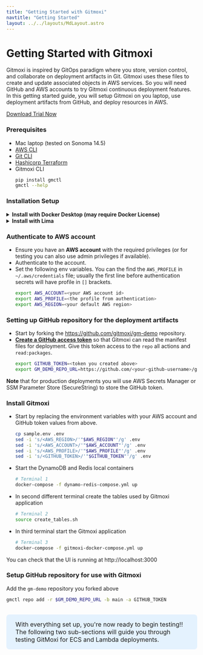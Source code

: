 ```yaml
---
title: "Getting Started with Gitmoxi"
navtitle: "Getting Started"
layout: ../../layouts/MdLayout.astro
---
```


# Getting Started with Gitmoxi
Gitmoxi is inspired by GitOps paradigm where you store, version control, and collaborate on deployment artifacts in Git. Gitmoxi uses these files to create and update associated objects in AWS services. So you will need GitHub and AWS accounts to try Gitmoxi continuous deployment features. In this getting started guide, you will setup Gitmoxi on you laptop, use deployment artifacts from GitHub, and deploy resources in AWS.

<a href="#" id="downloadLink" class="text-blue-600 hover:underline">Download Trial Now</a>

### Prerequisites
* Mac laptop (tested on Sonoma 14.5)
* [AWS CLI](https://docs.aws.amazon.com/cli/latest/userguide/getting-started-install.html)
* [Git CLI](https://github.com/git-guides/install-git#install-git-on-mac)
* [Hashicorp Terraform](https://developer.hashicorp.com/terraform/tutorials/aws-get-started/install-cli)
* Gitmoxi CLI
  ```bash
  pip install gmctl
  gmctl --help
  ```

### Installation Setup
<details class="mb-5 pl-3">
<summary class="text-lg"><strong>Install with Docker Desktop (may require Docker License)</strong></summary>

[Install Docker Desktop](https://www.docker.com/products/docker-desktop/)

</details>

<details class="mb-5 pl-3">
<summary class="text-lg"><strong>Install with Lima</strong></summary>

#### Install Lima, Docker CLI, and Docker Compose
* Lima is an open-source container runtime that runs containers in a lightweight Linux VM, offering a seamless, Docker-compatible alternative.
* The Docker CLI and Docker Compose are open-source tools and do not require a license; it is the use of Docker Desktop that requires a paid license.

  ```bash
  brew install lima docker docker-compose
  limactl start template://docker --mount-writable  # Proceed with preset configurations. This takes a few minutes to start.
  docker context create lima-docker --docker "host=unix://$HOME/sock/docker.sock"
  docker context use lima-docker
  rm ~/.docker/config.json
  ```

</details>

### Authenticate to AWS account
* Ensure you have an **AWS account** with the required privileges (or for testing you can also use admin privileges if available).
* Authenticate to the account.
* Set the following env variables. You can the find the `AWS_PROFILE` in `~/.aws/credentials` file; usually the first line before authentication secrets will have profile in `[]` brackets.
  ```bash
  export AWS_ACCOUNT=<your AWS account id>
  export AWS_PROFILE=<the profile from authentication>
  export AWS_REGION=<your default AWS region>
  ```

### Setting up GitHub repository for the deployment artifacts

* Start by forking the https://github.com/gitmoxi/gm-demo repository.
* **[Create a GitHub access token](https://docs.github.com/en/authentication/keeping-your-account-and-data-secure/managing-your-personal-access-tokens)** so that Gitmoxi can read the manifest files for deployment. Give this token access to the `repo` all actions and `read:packages`.
  ```bash
  export GITHUB_TOKEN=<token you created above>
  export GM_DEMO_REPO_URL=https://github.com/<your-github-username>/gm-demo # Make sure to replace the username
  ```
**Note** that for production deployments you will use AWS Secrets Manager or SSM Parameter Store (SecureString) to store the GitHub token.

### Install Gitmoxi

* Start by replacing the environment variables with your AWS account and GitHub token values from above.
  ```bash
  cp sample.env .env
  sed -i 's/<AWS_REGION>/'"$AWS_REGION"'/g' .env
  sed -i 's/<AWS_ACCOUNT>/'"$AWS_ACCOUNT"'/g' .env
  sed -i 's/<AWS_PROFILE>/'"$AWS_PROFILE"'/g' .env
  sed -i 's/<GITHUB_TOKEN>/'"$GITHUB_TOKEN"'/g' .env
  ```
* Start the DynamoDB and Redis local containers

  ```bash
  # Terminal 1
  docker-compose -f dynamo-redis-compose.yml up 
  ```
* In second different terminal create the tables used by Gitmoxi application

  ```bash
  # Terminal 2
  source create_tables.sh
  ```
* In third terminal start the Gitmoxi application
  ```bash  
  # Terminal 3
  docker-compose -f gitmoxi-docker-compose.yml up
  ```
You can check that the UI is running at http://localhost:3000

### Setup GitHub repository for use with Gitmoxi
Add the `gm-demo` repository you forked above

  ```bash
  gmctl repo add -r $GM_DEMO_REPO_URL -b main -a GITHUB_TOKEN
  ```

<br/>
<div class="highlight-box">With everything set up, you're now ready to begin testing!! The following two sub-sections will guide you through testing GitMoxi for ECS and Lambda deployments.</div>

<style>
  .highlight-box { 
    border-radius: 8px;
    background-color: rgba(219,239,255,0.72);
    padding: 1rem 1.5rem;
    font-size: 1rem;
  }
</style>